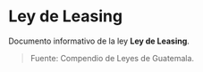# Ley de Leasing

Documento informativo de la ley **Ley de Leasing**.

> Fuente: Compendio de Leyes de Guatemala.